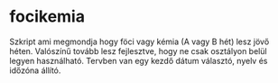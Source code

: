 # focikemia
Szkript ami megmondja hogy föci vagy kémia (A vagy B hét) lesz jövő héten.
Valószínű tovább lesz fejlesztve, hogy ne csak osztályon belül legyen használható.
Tervben van egy kezdő dátum választó, nyelv és időzóna állító.
